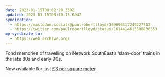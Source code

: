 ```yaml
---
date: 2023-01-15T00:02:20.330Z
updated: 2023-01-15T00:10:13.694Z
syndication:
  - https://mastodon.social/@paulrobertlloyd/109690317249227712
  - https://twitter.com/paulrobertlloyd/status/1614414615508836353
mp-syndicate-to:
  - https://web.archive.org/
---
```

Fond memories of travelling on Network SouthEast’s ‘slam-door’ trains in the late 80s and early 90s.

Now available for just [£3 per square meter](https://www.shedno2.co.uk/products/british-rail-blue-blaze-moquette-fabric-sold-by-the-meter).
